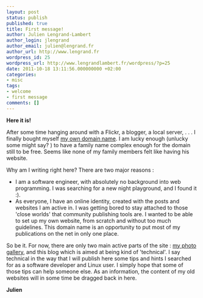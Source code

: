 ```yaml
---
layout: post
status: publish
published: true
title: First message!
author: Julien Lengrand-Lambert
author_login: jlengrand
author_email: julien@lengrand.fr
author_url: http://www.lengrand.fr
wordpress_id: 25
wordpress_url: http://www.lengrandlambert.fr/wordpress/?p=25
date: 2011-10-18 13:11:56.000000000 +02:00
categories:
- misc
tags:
- welcome
- first message
comments: []
---
```

<strong>Here it is!</strong>

After some time hanging around with a Flickr, a blogger, a local server, . . . I finally bought myself <a title="my domain name" href="http://www.lengrand.fr/" target="_blank">my own domain name</a>.
I am lucky enough (unlucky some might say? ) to have a family name complex enough for the domain still to be free. Seems like none of my family members felt like having his website.

Why am I writing right here?
There are two major reasons :
<ul>
	<li>I am a software engineer, with absolutely no background into web programming. I was searching for a new night playground, and I found it :).</li>
	<li>As everyone, I have an online identity, created with the posts and websites I am active in. I was getting bored to stay attached to those 'close worlds' that community publishing tools are. I wanted to be able to set up my own website, from scratch and without too much guidelines. This domain name is an opportunity to put most of my publications on the net in only one place.</li>
</ul>
So be it.
For now, there are only two main active parts of the site : <a title="gallery" href="http://www.fluidr.com/photos/49365498@N03/sets" target="_blank">my photo gallery</a>, and this blog which is aimed at being kind of 'technical'.
I say technical in the way that I will publish here some tips and hints I searched for as a software developer and Linux user. I simply hope that some of those tips can help someone else.
As an information, the content of my old websites will in some time be dragged back in here.

<strong>Julien</strong>

